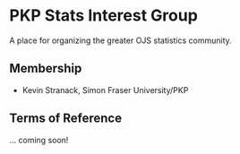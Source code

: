 # PKP Stats Interest Group

A place for organizing the greater OJS statistics community.

## Membership

- Kevin Stranack, Simon Fraser University/PKP

## Terms of Reference

... coming soon!
